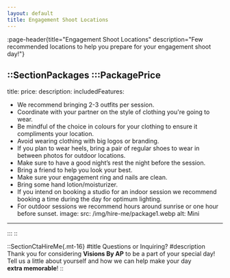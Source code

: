 ```yaml
---
layout: default
title: Engagement Shoot Locations
---
```


:page-header{title="Engagement Shoot Locations" description="Few recommended locations to help you prepare for your engagement shoot day!"}

::SectionPackages
:::PackagePrice
---
title:
price: 
description: 
includedFeatures:
  - We recommend bringing 2-3 outfits per session. 
  - Coordinate with your partner on the style of clothing you're going to wear.
  - Be mindful of the choice in colours for your clothing to ensure it compliments your location.
  - Avoid wearing clothing with big logos or branding.
  - If you plan to wear heels, bring a pair of regular shoes to wear in between photos for outdoor locations.
  - Make sure to have a good night’s rest the night before the session.
  - Bring a friend to help you look your best.
  - Make sure your engagement ring and nails are clean.
  - Bring some hand lotion/moisturizer.
  - If you intend on booking a studio for an indoor session we recommend booking a time during the day for optimum lighting.
  - For outdoor sessions we recommend hours around sunrise or one hour before sunset.
image:
  src: /img/hire-me/package1.webp
  alt: Mini
---
:::
::

::SectionCtaHireMe{.mt-16}
#title
Questions or Inquiring?
#description
Thank you for considering __Visions By AP__ to be a part of your special day! 
<br>
Tell us a little about yourself and how we can help make your day 
<br>
__extra memorable__!
::
